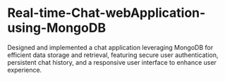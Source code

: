 # Real-time-Chat-webApplication-using-MongoDB
Designed and implemented a chat application leveraging MongoDB for efficient data storage and retrieval, featuring secure user authentication, persistent chat history, and a responsive user interface to enhance user experience.
